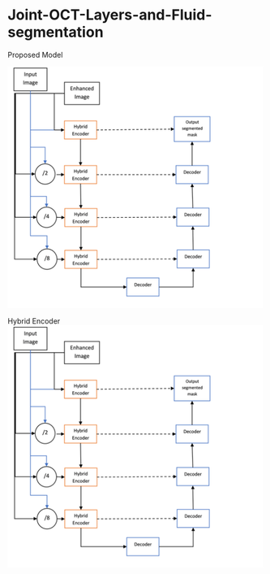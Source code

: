 # Joint-OCT-Layers-and-Fluid-segmentation
Proposed Model

<img src="For Read.md/Picture1.png">

Hybrid Encoder
<img src="For Read.md/Picture2.png">
